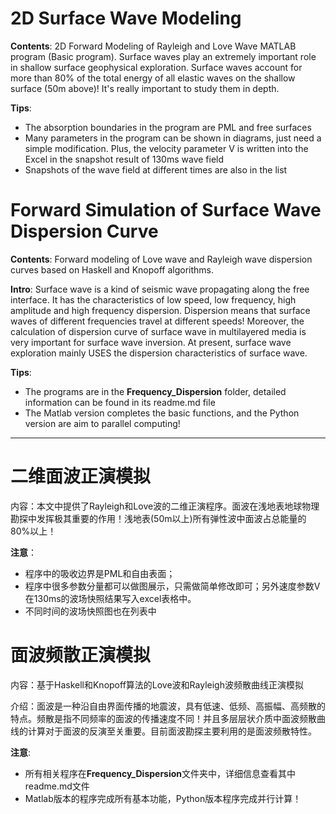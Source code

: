 # 2D Surface Wave Modeling

**Contents**: 2D Forward Modeling of Rayleigh and Love Wave MATLAB program (Basic program). Surface waves play an extremely important role in shallow surface geophysical exploration. Surface waves account for more than 80% of the total energy of all elastic waves on the shallow surface (50m above)! It's really important to study them in depth.

**Tips**:
- The absorption boundaries in the program are PML and free surfaces
- Many parameters in the program can be shown in diagrams, just need a simple modification. Plus, the velocity parameter V is written into the Excel in the snapshot result of 130ms wave field
- Snapshots of the wave field at different times are also in the list

# Forward Simulation of Surface Wave Dispersion Curve

**Contents**: Forward modeling of Love wave and Rayleigh wave dispersion curves based on Haskell and Knopoff algorithms. 

**Intro**: Surface wave is a kind of seismic wave propagating along the free interface. It has the characteristics of low speed, low frequency, high amplitude and high frequency dispersion. Dispersion means that surface waves of different frequencies travel at different speeds! Moreover, the calculation of dispersion curve of surface wave in multilayered media is very important for surface wave inversion. At present, surface wave exploration mainly USES the dispersion characteristics of surface wave.

**Tips**: 
- The programs are in the **Frequency_Dispersion** folder, detailed information can be found in its readme.md file
- The Matlab version completes the basic functions, and the Python version are aim to parallel computing!

----

# 二维面波正演模拟

内容：本文中提供了Rayleigh和Love波的二维正演程序。面波在浅地表地球物理勘探中发挥极其重要的作用！浅地表(50m以上)所有弹性波中面波占总能量的80%以上！

**注意**：
- 程序中的吸收边界是PML和自由表面；
- 程序中很多参数分量都可以做图展示，只需做简单修改即可；另外速度参数V在130ms的波场快照结果写入excel表格中。
- 不同时间的波场快照图也在列表中

# 面波频散正演模拟

内容：基于Haskell和Knopoff算法的Love波和Rayleigh波频散曲线正演模拟 

介绍：面波是一种沿自由界面传播的地震波，具有低速、低频、高振幅、高频散的特点。频散是指不同频率的面波的传播速度不同！并且多层层状介质中面波频散曲线的计算对于面波的反演至关重要。目前面波勘探主要利用的是面波频散特性。

**注意**: 
- 所有相关程序在**Frequency_Dispersion**文件夹中，详细信息查看其中readme.md文件
- Matlab版本的程序完成所有基本功能，Python版本程序完成并行计算！
